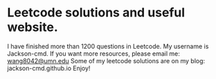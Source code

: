 # Leetcode solutions and useful website.
I have finished more than 1200 questions in Leetcode.
My username is Jackson-cmd.
If you want more resources, please email me: wang8042@umn.edu
Some of my leetcode solutions are on my blog: jackson-cmd.github.io
Enjoy!
